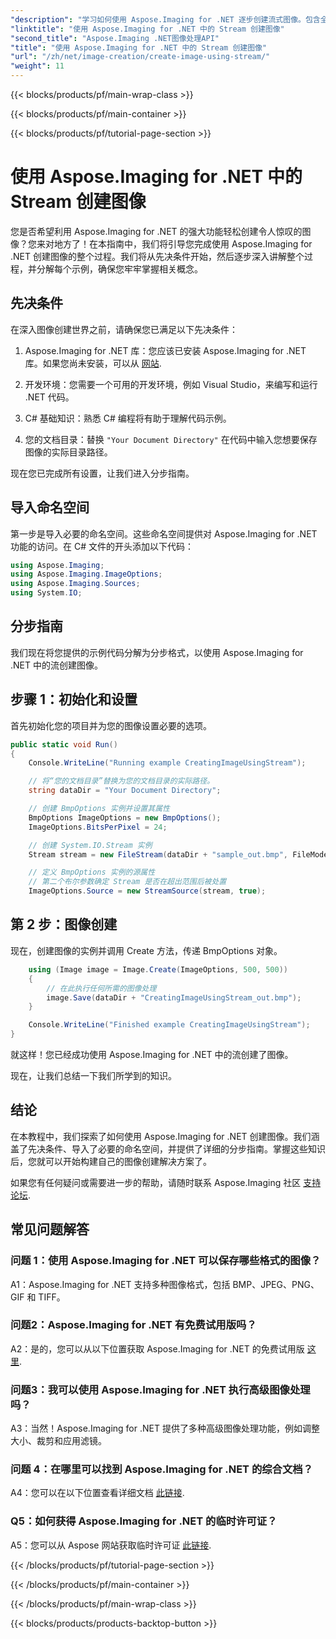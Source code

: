```yaml
---
"description": "学习如何使用 Aspose.Imaging for .NET 逐步创建流式图像。包含全面的指南、先决条件和常见问题解答。"
"linktitle": "使用 Aspose.Imaging for .NET 中的 Stream 创建图像"
"second_title": "Aspose.Imaging .NET图像处理API"
"title": "使用 Aspose.Imaging for .NET 中的 Stream 创建图像"
"url": "/zh/net/image-creation/create-image-using-stream/"
"weight": 11
---
```


{{< blocks/products/pf/main-wrap-class >}}

{{< blocks/products/pf/main-container >}}

{{< blocks/products/pf/tutorial-page-section >}}

# 使用 Aspose.Imaging for .NET 中的 Stream 创建图像

您是否希望利用 Aspose.Imaging for .NET 的强大功能轻松创建令人惊叹的图像？您来对地方了！在本指南中，我们将引导您完成使用 Aspose.Imaging for .NET 创建图像的整个过程。我们将从先决条件开始，然后逐步深入讲解整个过程，并分解每个示例，确保您牢牢掌握相关概念。

## 先决条件

在深入图像创建世界之前，请确保您已满足以下先决条件：

1. Aspose.Imaging for .NET 库：您应该已安装 Aspose.Imaging for .NET 库。如果您尚未安装，可以从 [网站](https://releases。aspose.com/imaging/net/).

2. 开发环境：您需要一个可用的开发环境，例如 Visual Studio，来编写和运行 .NET 代码。

3. C# 基础知识：熟悉 C# 编程将有助于理解代码示例。

4. 您的文档目录：替换 `"Your Document Directory"` 在代码中输入您想要保存图像的实际目录路径。

现在您已完成所有设置，让我们进入分步指南。

## 导入命名空间

第一步是导入必要的命名空间。这些命名空间提供对 Aspose.Imaging for .NET 功能的访问。在 C# 文件的开头添加以下代码：

```csharp
using Aspose.Imaging;
using Aspose.Imaging.ImageOptions;
using Aspose.Imaging.Sources;
using System.IO;
```

## 分步指南

我们现在将您提供的示例代码分解为分步格式，以使用 Aspose.Imaging for .NET 中的流创建图像。

## 步骤 1：初始化和设置

首先初始化您的项目并为您的图像设置必要的选项。

```csharp
public static void Run()
{
    Console.WriteLine("Running example CreatingImageUsingStream");

    // 将“您的文档目录”替换为您的文档目录的实际路径。
    string dataDir = "Your Document Directory";

    // 创建 BmpOptions 实例并设置其属性
    BmpOptions ImageOptions = new BmpOptions();
    ImageOptions.BitsPerPixel = 24;

    // 创建 System.IO.Stream 实例
    Stream stream = new FileStream(dataDir + "sample_out.bmp", FileMode.Create);

    // 定义 BmpOptions 实例的源属性
    // 第二个布尔参数确定 Stream 是否在超出范围后被处置
    ImageOptions.Source = new StreamSource(stream, true);
```

## 第 2 步：图像创建

现在，创建图像的实例并调用 Create 方法，传递 BmpOptions 对象。

```csharp
    using (Image image = Image.Create(ImageOptions, 500, 500))
    {
        // 在此执行任何所需的图像处理
        image.Save(dataDir + "CreatingImageUsingStream_out.bmp");
    }

    Console.WriteLine("Finished example CreatingImageUsingStream");
}
```

就这样！您已经成功使用 Aspose.Imaging for .NET 中的流创建了图像。

现在，让我们总结一下我们所学到的知识。

## 结论

在本教程中，我们探索了如何使用 Aspose.Imaging for .NET 创建图像。我们涵盖了先决条件、导入了必要的命名空间，并提供了详细的分步指南。掌握这些知识后，您就可以开始构建自己的图像创建解决方案了。

如果您有任何疑问或需要进一步的帮助，请随时联系 Aspose.Imaging 社区 [支持论坛](https://forum。aspose.com/).

## 常见问题解答

### 问题 1：使用 Aspose.Imaging for .NET 可以保存哪些格式的图像？

A1：Aspose.Imaging for .NET 支持多种图像格式，包括 BMP、JPEG、PNG、GIF 和 TIFF。

### 问题2：Aspose.Imaging for .NET 有免费试用版吗？

A2：是的，您可以从以下位置获取 Aspose.Imaging for .NET 的免费试用版 [这里](https://releases。aspose.com/).

### 问题3：我可以使用 Aspose.Imaging for .NET 执行高级图像处理吗？

A3：当然！Aspose.Imaging for .NET 提供了多种高级图像处理功能，例如调整大小、裁剪和应用滤镜。

### 问题 4：在哪里可以找到 Aspose.Imaging for .NET 的综合文档？

A4：您可以在以下位置查看详细文档 [此链接](https://reference。aspose.com/imaging/net/).

### Q5：如何获得 Aspose.Imaging for .NET 的临时许可证？

A5：您可以从 Aspose 网站获取临时许可证 [此链接](https://purchase。aspose.com/temporary-license/).


{{< /blocks/products/pf/tutorial-page-section >}}

{{< /blocks/products/pf/main-container >}}

{{< /blocks/products/pf/main-wrap-class >}}

{{< blocks/products/products-backtop-button >}}
